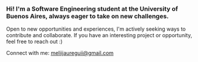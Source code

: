 ### Hi! I'm a Software Engineering student at the University of Buenos Aires, always eager to take on new challenges.

Open to new opportunities and experiences, I'm actively seeking ways to contribute and collaborate. If you have an interesting project or opportunity, feel free to reach out :)

Connect with me: meliijaureguii@gmail.com

<!--
**melijauregui/melijauregui** is a ✨ _special_ ✨ repository because its `README.md` (this file) appears on your GitHub profile.

Here are some ideas to get you started:

- 🔭 I’m currently working on ...
- 🌱 I’m currently learning ...
- 👯 I’m looking to collaborate on ...
- 🤔 I’m looking for help with ...
- 💬 Ask me about ...
- 📫 How to reach me: ...
- 😄 Pronouns: ...
- ⚡ Fun fact: ...
-->
